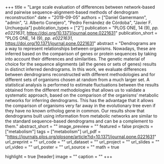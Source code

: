 +++
title = "Large scale evaluation of differences between network-based and pairwise sequence-alignment-based methods of dendrogram reconstruction"
date = "2019-09-05"
authors = ["Daniel Gamermann", "admin", "J. Alberto Conejero", "Pedro Fernández de Córdoba", "Javier F. Urchueguía"]
publication_types = ["2"]
publication = "PLOS ONE, 14 (9), _pp. e0221631_, https://doi.org/10.1371/journal.pone.0221631"
publication_short = "PLOS ONE, 14 (9), _pp. e0221631_, https://doi.org/10.1371/journal.pone.0221631"
abstract = "Dendrograms are a way to represent relationships between organisms. Nowadays, these are inferred based on the comparison of genes or protein sequences by taking into account their differences and similarities. The genetic material of choice for the sequence alignments (all the genes or sets of genes) results in distinct inferred dendrograms. In this work, we evaluate differences between dendrograms reconstructed with different methodologies and for different sets of organisms chosen at random from a much larger set. A statistical analysis is performed to estimate fluctuations between the results obtained from the different methodologies that allows us to validate a systematic approach, based on the comparison of the organisms’ metabolic networks for inferring dendrograms. This has the advantage that it allows the comparison of organisms very far away in the evolutionary tree even if they have no known ortholog gene in common. Our results show that dendrograms built using information from metabolic networks are similar to the standard sequence-based dendrograms and can be a complement to them."
abstract_short = ""
image_preview = ""
featured = false
projects = ["metabolism"]
tags = ["metabolism"]
url_pdf = "https://journals.plos.org/plosone/article?id=10.1371/journal.pone.0221631"
url_preprint = ""
url_code = ""
url_dataset = ""
url_project = ""
url_slides = ""
url_video = ""
url_poster = ""
url_source = ""
math = true

highlight = true
[header]
image = ""
caption = ""
+++
